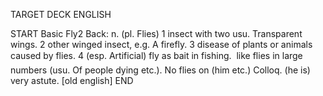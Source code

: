 TARGET DECK
ENGLISH

START
Basic
Fly2
Back: n. (pl. Flies) 1 insect with two usu. Transparent wings. 2 other winged insect, e.g. A firefly. 3 disease of plants or animals caused by flies. 4 (esp. Artificial) fly as bait in fishing.  like flies in large numbers (usu. Of people dying etc.). No flies on (him etc.) Colloq. (he is) very astute. [old english]
END
